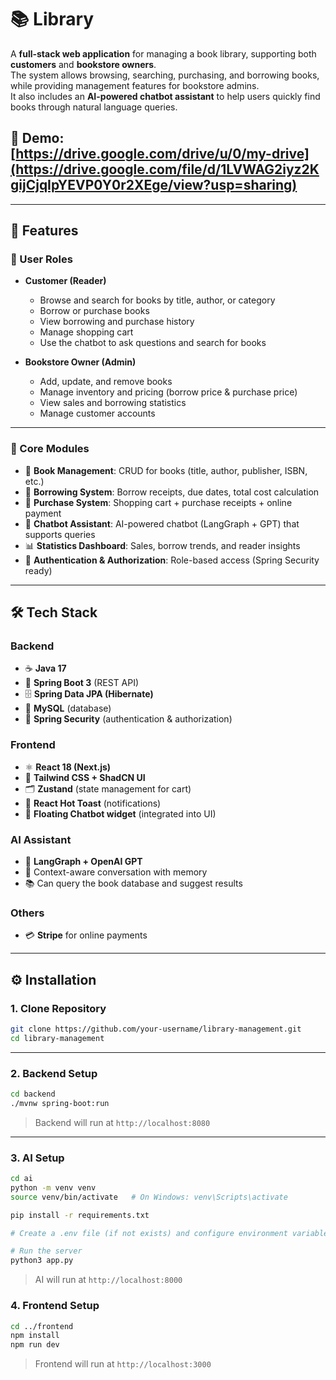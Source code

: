 # 📚 Library

A **full-stack web application** for managing a book library, supporting both **customers** and **bookstore owners**.  
The system allows browsing, searching, purchasing, and borrowing books, while providing management features for bookstore admins.  
It also includes an **AI-powered chatbot assistant** to help users quickly find books through natural language queries.  
## 🎥 Demo: [https://drive.google.com/drive/u/0/my-drive](https://drive.google.com/file/d/1LVWAG2iyz2KgijCjqIpYEVP0Y0r2XEge/view?usp=sharing)
---

## 🚀 Features  

### 👤 User Roles  
- **Customer (Reader)**  
  - Browse and search for books by title, author, or category  
  - Borrow or purchase books  
  - View borrowing and purchase history  
  - Manage shopping cart  
  - Use the chatbot to ask questions and search for books  

- **Bookstore Owner (Admin)**  
  - Add, update, and remove books  
  - Manage inventory and pricing (borrow price & purchase price)  
  - View sales and borrowing statistics  
  - Manage customer accounts  

---

### 📖 Core Modules  
- 📘 **Book Management**: CRUD for books (title, author, publisher, ISBN, etc.)  
- 📑 **Borrowing System**: Borrow receipts, due dates, total cost calculation  
- 🛒 **Purchase System**: Shopping cart + purchase receipts + online payment
- 🤖 **Chatbot Assistant**: AI-powered chatbot (LangGraph + GPT) that supports queries
- 📊 **Statistics Dashboard**: Sales, borrow trends, and reader insights  
- 🔐 **Authentication & Authorization**: Role-based access (Spring Security ready)  

---

## 🛠️ Tech Stack  

### Backend  
- ☕ **Java 17**  
- 🚀 **Spring Boot 3** (REST API)  
- 🗄️ **Spring Data JPA (Hibernate)**  
- 🐘 **MySQL** (database)  
- 🔐 **Spring Security** (authentication & authorization)  

### Frontend  
- ⚛️ **React 18 (Next.js)**  
- 🎨 **Tailwind CSS + ShadCN UI**  
- 🗂️ **Zustand** (state management for cart)  
- 🔔 **React Hot Toast** (notifications)  
- 💬 **Floating Chatbot widget** (integrated into UI)  

### AI Assistant  
- 🔗 **LangGraph + OpenAI GPT**  
- 🧠 Context-aware conversation with memory  
- 📚 Can query the book database and suggest results  

### Others  
- 💳 **Stripe** for online payments   

---

## ⚙️ Installation  

### 1. Clone Repository  
```bash
git clone https://github.com/your-username/library-management.git
cd library-management
```

---

### 2. Backend Setup

```bash
cd backend
./mvnw spring-boot:run
```

> Backend will run at `http://localhost:8080`

---

### 3. AI Setup

```bash
cd ai
python -m venv venv
source venv/bin/activate   # On Windows: venv\Scripts\activate

pip install -r requirements.txt

# Create a .env file (if not exists) and configure environment variables such as: OPENAI_API_KEY

# Run the server
python3 app.py
```

> AI will run at `http://localhost:8000`

### 4. Frontend Setup

```bash
cd ../frontend
npm install
npm run dev
```

> Frontend will run at `http://localhost:3000`
